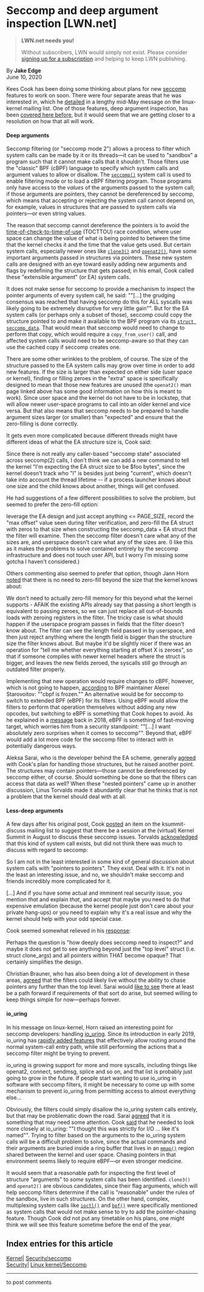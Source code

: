# Seccomp and deep argument inspection [LWN.net]

> **LWN.net needs you!**
> 
> Without subscribers, LWN would simply not exist. Please consider [signing up for a subscription](/Promo/nst-nag2/subscribe) and helping to keep LWN publishing. 

By **Jake Edge**  
June 10, 2020 

Kees Cook has been doing some thinking about plans for new [seccomp](/Articles/656307/) features to work on soon. There were four separate areas that he was interested in, which he [detailed](/ml/linux-kernel/202005181120.971232B7B@keescook/) in a lengthy mid-May message on the linux-kernel mailing list. One of those features, deep argument inspection, has been [covered here before](/Articles/799557/), but it would seem that we are getting closer to a resolution on how that all will work. 

#### Deep arguments

Seccomp filtering (or "seccomp mode 2") allows a process to filter which system calls can be made by it or its threads—it can be used to "sandbox" a program such that it cannot make calls that it shouldn't. Those filters use the "classic" BPF (cBPF) language to specify which system calls and argument values to allow or disallow. The [`seccomp()`](https://www.man7.org/linux/man-pages/man2/seccomp.2.html) system call is used to enable filtering mode or to load a cBPF filtering program. Those programs only have access to the _values_ of the arguments passed to the system call; if those arguments are pointers, they cannot be dereferenced by seccomp, which means that accepting or rejecting the system call cannot depend on, for example, values in structures that are passed to system calls via pointers—or even string values. 

The reason that seccomp cannot dereference the pointers is to avoid the [time-of-check-to-time-of-use](https://en.wikipedia.org/wiki/Time-of-check_to_time-of-use) (TOCTTOU) race condition, where user space can change the value of what is being pointed to between the time that the kernel checks it and the time that the value gets used. But certain system calls, especially newer ones like [`clone3()`](https://www.man7.org/linux/man-pages/man2/clone.2.html) and [`openat2()`](https://man7.org/linux/man-pages/man2/openat2.2.html), have some important arguments passed in structures via pointers. These new system calls are designed with an eye toward easily adding new arguments and flags by redefining the structure that gets passed; in his email, Cook called these "extensible argument" (or EA) system calls. 

It does not make sense for seccomp to provide a mechanism to inspect the pointer arguments of every system call, he said: ""[...] the grudging consensus was reached that having seccomp do this for ALL syscalls was likely going to be extremely disruptive for very little gain"". But for the EA system calls (or perhaps only a subset of those), seccomp could copy the structure pointed to and make it available to the BPF program via its [`struct seccomp_data`](https://elixir.bootlin.com/linux/v5.7.1/source/include/uapi/linux/seccomp.h#L51). That would mean that seccomp would need to change to perform that copy, which would require a `copy_from_user()` call, and affected system calls would need to be seccomp-aware so that they can use the cached copy if seccomp creates one. 

There are some other wrinkles to the problem, of course. The size of the structure passed to the EA system calls may grow over time in order to add new features. If the size is larger than expected on either side (user space or kernel), finding or filling zeroes in the "extra" space is specifically designed to mean that those new features are unused (the `openat2()` man page linked above has some good information on how this is meant to work). Since user space and the kernel do not have to be in lockstep, that will allow newer user-space programs to call into an older kernel and vice versa. But that also means that seccomp needs to be prepared to handle argument sizes larger (or smaller) than "expected" and ensure that the zero-filling is done correctly. 

It gets even more complicated because different threads might have different ideas of what the EA structure size is, Cook said: 

Since there is not really any caller-based "seccomp state" associated across seccomp(2) calls, I don't think we can add a new command to tell the kernel "I'm expecting the EA struct size to be $foo bytes", since the kernel doesn't track who "I" is besides just being "current", which doesn't take into account the thread lifetime -- if a process launcher knows about one size and the child knows about another, things will get confused. 

He had suggestions of a few different possibilities to solve the problem, but seemed to prefer the zero-fill option: 

leverage the EA design and just accept anything <= PAGE_SIZE, record the "max offset" value seen during filter verification, and zero-fill the EA struct with zeros to that size when constructing the seccomp_data + EA struct that the filter will examine. Then the seccomp filter doesn't care what any of the sizes are, and userspace doesn't care what any of the sizes are. (I like this as it makes the problems to solve contained entirely by the seccomp infrastructure and does not touch user API, but I worry I'm missing some gotcha I haven't considered.) 

Others commenting also seemed to prefer that option, though Jann Horn [noted](/ml/linux-kernel/CAG48ez1LrQvR2RHD5-ZCEihL4YT1tVgoAJfGYo+M3QukumX=OQ@mail.gmail.com/) that there is no need to zero-fill beyond the size that the kernel knows about: 

We don't need to actually zero-fill memory for this beyond what the kernel supports - AFAIK the existing APIs already say that passing a short length is equivalent to passing zeroes, so we can just replace all out-of-bounds loads with zeroing registers in the filter. The tricky case is what should happen if the userspace program passes in fields that the filter doesn't know about. The filter can see the length field passed in by userspace, and then just reject anything where the length field is bigger than the structure size the filter knows about. But maybe it'd be slightly nicer if there was an operation for "tell me whether everything starting at offset X is zeroes", so that if someone compiles with newer kernel headers where the struct is bigger, and leaves the new fields zeroed, the syscalls still go through an outdated filter properly. 

Implementing that new operation would require changes to cBPF, however, which is not going to happen, [according](/ml/linux-kernel/CAADnVQKRCCHRQrNy=V7ue38skb8nKCczScpph2WFv7U_jsS3KQ@mail.gmail.com/) to BPF maintainer Alexei Starovoitov: ""cbpf is frozen."" An alternative would be for seccomp to switch to extended BPF (eBPF) for its filters. Using eBPF would allow the filters to perform that operation themselves without adding any new opcodes, but switching to eBPF is something that Cook hopes to avoid. As he explained in a [message](https://lore.kernel.org/netdev/CAGXu5jKv3QFVKLhok1JWiPamE0b4CqLTO-hx8sP0KWED921=6w@mail.gmail.com/) back in 2018, eBPF is something of fast-moving target, which worries him from a security standpoint: ""[...] I want absolutely zero surprises when it comes to seccomp"". Beyond that, eBPF would add a lot more code for the seccomp filter to interact with in potentially dangerous ways. 

Aleksa Sarai, who is the developer behind the EA scheme, generally [agreed](/ml/linux-kernel/20200519070929.55r3xvybjg6nnbsj@yavin.dot.cyphar.com/) with Cook's plan for handling those structures, but he raised another point. The structures may contain pointers—those cannot be dereferenced by seccomp either, of course. Should something be done so that the filters can access that data as well? When these "nested pointers" came up in another discussion, Linus Torvalds made it abundantly clear that he thinks that is not a problem that the kernel should deal with at all. 

#### Less-deep arguments

A few days after his original post, Cook [posted](/ml/ksummit-discuss/202005200917.71E6A5B20@keescook/) an item on the ksummit-discuss mailing list to suggest that there be a session at the (virtual) Kernel Summit in August to discuss these seccomp issues. Torvalds [acknowledged](/ml/ksummit-discuss/CAHk-=wierGOJZhzrj1+R18id-WdfmK=eWT9YfWdCfMvEO+jLLg@mail.gmail.com/) that this kind of system call exists, but did not think there was much to discuss with regard to seccomp: 

So I am not in the least interested in some kind of general discussion about system calls with "pointers to pointers". They exist. Deal with it. It's not in the least an interesting issue, and no, we shouldn't make seccomp and friends incredibly more complicated for it. 

[...] And if you have some actual and imminent real security issue, you mention _that_ and explain _that_, and accept that maybe you need to do that expensive emulation (because the kernel people just don't care about your private hang-ups) or you need to explain why it's a real issue and why the kernel should help with your odd special case. 

Cook seemed somewhat relieved in his [response](/ml/ksummit-discuss/202005201151.AFA3C9E@keescook/): 

Perhaps the question is "how deeply does seccomp need to inspect?" and maybe it does not get to see anything beyond just the "top level" struct (i.e. struct clone_args) and all pointers within THAT become opaque? That certainly simplifies the design. 

Christian Brauner, who has also been doing a lot of development in these areas, [agreed](/ml/ksummit-discuss/20200520202401.s22hstao4kzr5uma@wittgenstein/) that the filters could likely live without the ability to chase pointers any further than the top level. Sarai would [like to see](/ml/ksummit-discuss/20200522040606.ec64dvpbldn3ufh3@yavin.dot.cyphar.com/) there at least be a path forward if requirements of that sort do arise, but seemed willing to keep things simple for now—perhaps forever. 

#### io_uring

In his message on linux-kernel, Horn raised an interesting point for seccomp developers: handling [io_uring](/Articles/776703/). Since its introduction in early 2019, io_uring has [rapidly added features](/Articles/810414/) that effectively allow routing around the normal system-call entry path, while still performing the actions that a seccomp filter might be trying to prevent. 

io_uring is growing support for more and more syscalls, including things like openat2, connect, sendmsg, splice and so on, and that list is probably just going to grow in the future. If people start wanting to use io_uring in software with seccomp filters, it might be necessary to come up with some mechanism to prevent io_uring from permitting access to almost everything else... 

Obviously, the filters could simply disallow the io_uring system calls entirely, but that may be problematic down the road. Sarai [agreed](/ml/linux-kernel/20200519024846.b6dr5cjojnuetuyb@yavin.dot.cyphar.com/) that it is something that may need some attention. Cook [said](/ml/linux-kernel/202005181630.60E58CA0C5@keescook/) that he needed to look more closely at io_uring: ""I thought this was strictly for I/O ... like it's named"". Trying to filter based on the arguments to the io_uring system calls will be a difficult problem to solve, since the actual commands and their arguments are buried inside a ring buffer that lives in an [`mmap()`](https://man7.org/linux/man-pages/man2/mmap.2.html) region shared between the kernel and user space. Chasing pointers in that environment seems likely to require eBPF—or even stronger medicine. 

It would seem that a reasonable path for inspecting the first level of structure "arguments" to _some_ system calls has been identified. `clone3()` and `openat2()` are obvious candidates, since their flag arguments, which will help seccomp filters determine if the call is "reasonable" under the rules of the sandbox, live in such structures. On the other hand, complex, multiplexing system calls like [`ioctl()`](https://www.man7.org/linux/man-pages/man2/ioctl.2.html) and [`bpf()`](https://www.man7.org/linux/man-pages/man2/bpf.2.html) were specifically mentioned as system calls that would not make sense to try to add the pointer-chasing feature. Though Cook did not put any timetable on his plans, one might think we will see this feature sometime before the end of the year. 

  
Index entries for this article  
---  
[Kernel](/Kernel/Index)| [Security/seccomp](/Kernel/Index#Security-seccomp)  
[Security](/Security/Index/)| [Linux kernel/Seccomp](/Security/Index/#Linux_kernel-Seccomp)  
  


* * *

to post comments 
